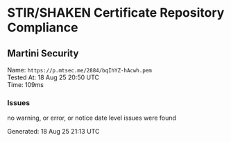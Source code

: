 # STIR/SHAKEN Certificate Repository Compliance

## Martini Security

Name: `https://p.mtsec.me/2884/bqIhYZ-hAcwh.pem`\
Tested At: 18 Aug 25 20:50 UTC\
Time: 109ms

### Issues

no warning, or error, or notice date level issues were found

Generated: 18 Aug 25 21:13 UTC